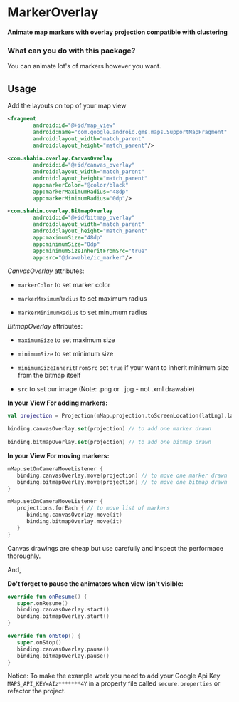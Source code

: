 # MarkerOverlay
**Animate map markers with overlay projection compatible with clustering**

### What can you do with this package?

You can animate lot's of markers however you want.



## Usage

Add the layouts on top of your map view

```xml
<fragment
        android:id="@+id/map_view"
        android:name="com.google.android.gms.maps.SupportMapFragment"
        android:layout_width="match_parent"
        android:layout_height="match_parent"/>
        
<com.shahin.overlay.CanvasOverlay
        android:id="@+id/canvas_overlay"
        android:layout_width="match_parent"
        android:layout_height="match_parent"
        app:markerColor="@color/black"
        app:markerMaximumRadius="48dp"
        app:markerMinimumRadius="0dp"/>

<com.shahin.overlay.BitmapOverlay
        android:id="@+id/bitmap_overlay"
        android:layout_width="match_parent"
        android:layout_height="match_parent"
        app:maximumSize="48dp"
        app:minimumSize="0dp"
        app:minimumSizeInheritFromSrc="true"
        app:src="@drawable/ic_marker"/>
```

*CanvasOverlay* attributes:

* `markerColor` to set marker color

* `markerMaximumRadius` to set maximum radius

* `markerMinimumRadius` to set minumum radius


*BitmapOverlay* attributes:

* `maximumSize` to set maximum size

* `minimumSize` to set minimum size

* `minimumSizeInheritFromSrc` set `true` if your want to inherit minimum size from the bitmap itself

* `src` to set our image (Note: .png or . jpg - not .xml drawable)


**In your View For adding markers:**

```kotlin
val projection = Projection(mMap.projection.toScreenLocation(latLng),latLng)

binding.canvasOverlay.set(projection) // to add one marker drawn
                            
binding.bitmapOverlay.set(projection) // to add one bitmap drawn
```

**In your View For moving markers:**

```kotlin
mMap.setOnCameraMoveListener {
   binding.canvasOverlay.move(projection) // to move one marker drawn
   binding.bitmapOverlay.move(projection) // to move one bitmap drawn                 
}

mMap.setOnCameraMoveListener {
   projections.forEach { // to move list of markers
      binding.canvasOverlay.move(it)
      binding.bitmapOverlay.move(it)
   }                
}
```

Canvas drawings are cheap but use carefully and inspect the performace thoroughly.

And,

**Do't forget to pause the animators when view isn't visible:**

```kotlin
override fun onResume() {
   super.onResume()
   binding.canvasOverlay.start()
   binding.bitmapOverlay.start()
}

override fun onStop() {
   super.onStop()
   binding.canvasOverlay.pause()
   binding.bitmapOverlay.pause()
}
```


Notice: To make the example work you need to add your Google Api Key `MAPS_API_KEY=AIz*******4Y` in a property file called `secure.properties` or refactor the project.
